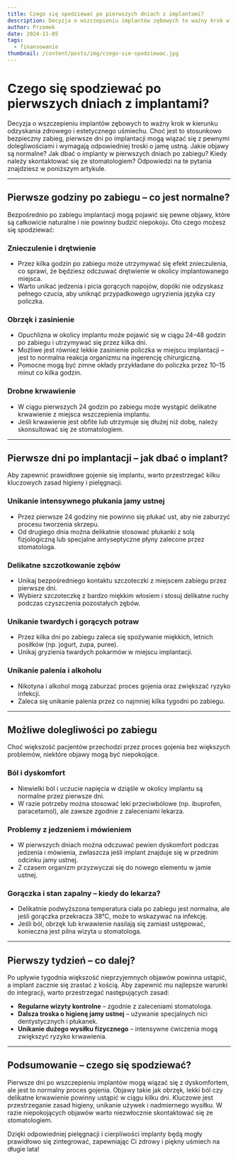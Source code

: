 ```yaml
---
title: Czego się spodziewać po pierwszych dniach z implantami?
description: Decyzja o wszczepieniu implantów zębowych to ważny krok w kierunku odzyskania zdrowego i estetycznego uśmiechu. Choć jest to stosunkowo bezpieczny zabieg, pierwsze dni po implantacji mogą wiązać się z pewnymi dolegliwościami i wymagają odpowiedniej troski o jamę ustną. 
author: Przemek
date: 2024-11-05
tags:
  - finansowanie
thumbnail: /content/posts/img/czego-sie-spodziewac.jpg
---
```

# Czego się spodziewać po pierwszych dniach z implantami?

Decyzja o wszczepieniu implantów zębowych to ważny krok w kierunku odzyskania zdrowego i estetycznego uśmiechu. Choć jest to stosunkowo bezpieczny zabieg, pierwsze dni po implantacji mogą wiązać się z pewnymi dolegliwościami i wymagają odpowiedniej troski o jamę ustną. Jakie objawy są normalne? Jak dbać o implanty w pierwszych dniach po zabiegu? Kiedy należy skontaktować się ze stomatologiem? Odpowiedzi na te pytania znajdziesz w poniższym artykule.

---

## Pierwsze godziny po zabiegu – co jest normalne?

Bezpośrednio po zabiegu implantacji mogą pojawić się pewne objawy, które są całkowicie naturalne i nie powinny budzić niepokoju. Oto czego możesz się spodziewać:

### **Znieczulenie i drętwienie**
- Przez kilka godzin po zabiegu może utrzymywać się efekt znieczulenia, co sprawi, że będziesz odczuwać drętwienie w okolicy implantowanego miejsca.
- Warto unikać jedzenia i picia gorących napojów, dopóki nie odzyskasz pełnego czucia, aby uniknąć przypadkowego ugryzienia języka czy policzka.

### **Obrzęk i zasinienie**
- Opuchlizna w okolicy implantu może pojawić się w ciągu 24–48 godzin po zabiegu i utrzymywać się przez kilka dni.
- Możliwe jest również lekkie zasinienie policzka w miejscu implantacji – jest to normalna reakcja organizmu na ingerencję chirurgiczną.
- Pomocne mogą być zimne okłady przykładane do policzka przez 10–15 minut co kilka godzin.

###  **Drobne krwawienie**
- W ciągu pierwszych 24 godzin po zabiegu może wystąpić delikatne krwawienie z miejsca wszczepienia implantu.
- Jeśli krwawienie jest obfite lub utrzymuje się dłużej niż dobę, należy skonsultować się ze stomatologiem.

---

## Pierwsze dni po implantacji – jak dbać o implant?

Aby zapewnić prawidłowe gojenie się implantu, warto przestrzegać kilku kluczowych zasad higieny i pielęgnacji.

### **Unikanie intensywnego płukania jamy ustnej**
- Przez pierwsze 24 godziny nie powinno się płukać ust, aby nie zaburzyć procesu tworzenia skrzepu.
- Od drugiego dnia można delikatnie stosować płukanki z solą fizjologiczną lub specjalne antyseptyczne płyny zalecone przez stomatologa.

### **Delikatne szczotkowanie zębów**
- Unikaj bezpośredniego kontaktu szczoteczki z miejscem zabiegu przez pierwsze dni.
- Wybierz szczoteczkę z bardzo miękkim włosiem i stosuj delikatne ruchy podczas czyszczenia pozostałych zębów.

###  **Unikanie twardych i gorących potraw**
- Przez kilka dni po zabiegu zaleca się spożywanie miękkich, letnich posiłków (np. jogurt, zupa, puree).
- Unikaj gryzienia twardych pokarmów w miejscu implantacji.

### **Unikanie palenia i alkoholu**
- Nikotyna i alkohol mogą zaburzać proces gojenia oraz zwiększać ryzyko infekcji.
- Zaleca się unikanie palenia przez co najmniej kilka tygodni po zabiegu.

---

## Możliwe dolegliwości po zabiegu

Choć większość pacjentów przechodzi przez proces gojenia bez większych problemów, niektóre objawy mogą być niepokojące.

### **Ból i dyskomfort**
- Niewielki ból i uczucie napięcia w dziąśle w okolicy implantu są normalne przez pierwsze dni.
- W razie potrzeby można stosować leki przeciwbólowe (np. ibuprofen, paracetamol), ale zawsze zgodnie z zaleceniami lekarza.

###  **Problemy z jedzeniem i mówieniem**
- W pierwszych dniach można odczuwać pewien dyskomfort podczas jedzenia i mówienia, zwłaszcza jeśli implant znajduje się w przednim odcinku jamy ustnej.
- Z czasem organizm przyzwyczai się do nowego elementu w jamie ustnej.

###  **Gorączka i stan zapalny – kiedy do lekarza?**
- Delikatnie podwyższona temperatura ciała po zabiegu jest normalna, ale jeśli gorączka przekracza 38°C, może to wskazywać na infekcję.
- Jeśli ból, obrzęk lub krwawienie nasilają się zamiast ustępować, konieczna jest pilna wizyta u stomatologa.

---

## Pierwszy tydzień – co dalej?

Po upływie tygodnia większość nieprzyjemnych objawów powinna ustąpić, a implant zacznie się zrastać z kością. Aby zapewnić mu najlepsze warunki do integracji, warto przestrzegać następujących zasad:

- **Regularne wizyty kontrolne** – zgodnie z zaleceniami stomatologa.
- **Dalsza troska o higienę jamy ustnej** – używanie specjalnych nici dentystycznych i płukanek.
- **Unikanie dużego wysiłku fizycznego** – intensywne ćwiczenia mogą zwiększyć ryzyko krwawienia.

---

## Podsumowanie – czego się spodziewać?

Pierwsze dni po wszczepieniu implantów mogą wiązać się z dyskomfortem, ale jest to normalny proces gojenia. Objawy takie jak obrzęk, lekki ból czy delikatne krwawienie powinny ustąpić w ciągu kilku dni. Kluczowe jest przestrzeganie zasad higieny, unikanie używek i nadmiernego wysiłku. W razie niepokojących objawów warto niezwłocznie skontaktować się ze stomatologiem.

Dzięki odpowiedniej pielęgnacji i cierpliwości implanty będą mogły prawidłowo się zintegrować, zapewniając Ci zdrowy i piękny uśmiech na długie lata!
